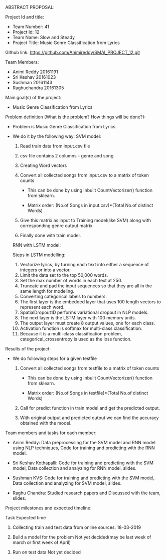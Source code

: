 ABSTRACT PROPOSAL:

Project Id and title:

- Team Number: 41
- Project Id: 12 
- Team Name: Slow and Steady
- Project Title: Music Genre Classification from Lyrics

Github link: https://github.com/Animireddy/SMAI_PROJECT_12.git

Team Members:

- Animi Reddy 20161191
- Sri Keshav 20161023
- Sushman 20161143
- Raghuchandra 20161305
  
Main goal(s) of the project:

- Music Genre Classification from Lyrics

Problem definition (What is the problem? How things will be done?):

- Problem is Music Genre Classification from Lyrics

- We do it by the following way:
	SVM model:
	
	1. Read train data from input.csv file 

	2. csv file contains 2 columns - genre and song 

	3. Creating Word vectors 

	4. Convert all collected songs from input.csv to a matrix of token counts

	   - This can be done by using inbuilt CountVectorizer() function from sklearn.

	   - Matrix order: (No.of Songs in input.csv)*(Total No.of distinct Words)

	5. Give this matrix as input to Training model(like SVM) along with corresponding genre output matrix.

	6. Finally done with train model.
	

	RNN with LSTM model:
	
	Steps in LSTM modelling:
	1. Vectorize lyrics, by turning each text into either a sequence of integers or into a vector.
	2. Limit the data set to the top 50,000 words.
	3. Set the max number of words in each text at 250.
	4. Truncate and pad the input sequences so that they are all in the same length for modeling.
	5. Converting categorical labels to numbers.
	6. The first layer is the embedded layer that uses 100 length vectors to represent each word.
	7. SpatialDropout1D performs variational dropout in NLP models.
	8. The next layer is the LSTM layer with 100 memory units.
	9. The output layer must create 8 output values, one for each class.
	10. Activation function is softmax for multi-class classification.
	11. Because it is a multi-class classification problem, categorical_crossentropy is used as the loss function.



Results of the project:

- We do following steps for a given testfile 

	1. Convert all collected songs from testfile to a matrix of token counts

	   - This can be done by using inbuilt CountVectorizer() function from sklearn.

	   - Matrix order: (No.of Songs in testfile)*(Total No.of distinct Words)

	2. Call for predict function in train model and get the predicted output.

	3. With original output and predicted output we can find the accuracy obtained with the model.

Team members and tasks for each member:

- Animi Reddy: Data preprocessing for the SVM model and RNN model using NLP techniques, Code for training and predicting with the RNN model.

- Sri Keshav Kothapalli: Code for training and predicting with the SVM model, Data collection and analyzing for RNN model, slides.

- Sushman KVS: Code for training and predicting with the SVM model, Data collection and analyzing for SVM model, slides.

- Raghu Chandra: Studied research papers and Discussed with the team, slides.

Project milestones and expected timeline:

Task             													      Expected time

1. Collecting train and test data from online sources.		18-03-2019

2. Build a model for the problem 									Not yet decided(may be last week of march or first week of April)

3. Run on test data 											      	Not yet decided


